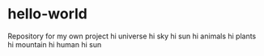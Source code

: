 # hello-world
Repository for my own project
hi universe
hi sky
hi sun
hi animals
hi plants
hi mountain
hi human
hi sun
